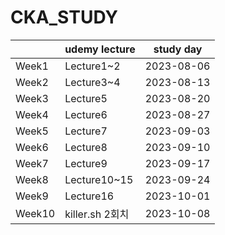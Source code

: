 # CKA_STUDY

||udemy lecture|study day|
|---|---|---|
|Week1|Lecture1~2|2023-08-06|
|Week2|Lecture3~4|2023-08-13|
|Week3|Lecture5|2023-08-20|
|Week4|Lecture6|2023-08-27|
|Week5|Lecture7|2023-09-03|
|Week6|Lecture8|2023-09-10|
|Week7|Lecture9|2023-09-17|
|Week8|Lecture10~15|2023-09-24|
|Week9|Lecture16|2023-10-01|
|Week10|killer.sh 2회치|2023-10-08|
